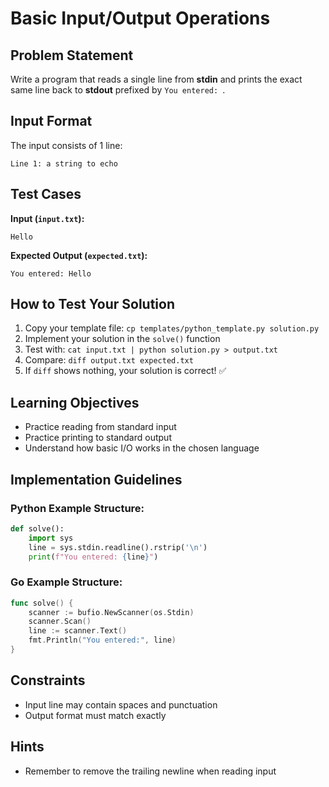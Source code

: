 # Basic Input/Output Operations

## Problem Statement

Write a program that reads a single line from **stdin** and prints the exact same line back to **stdout** prefixed by `You entered: `.

## Input Format

The input consists of 1 line:
```
Line 1: a string to echo
```

## Test Cases
**Input (`input.txt`):**
```
Hello
```
**Expected Output (`expected.txt`):**
```
You entered: Hello
```

## How to Test Your Solution
1. Copy your template file: `cp templates/python_template.py solution.py`
2. Implement your solution in the `solve()` function
3. Test with: `cat input.txt | python solution.py > output.txt`
4. Compare: `diff output.txt expected.txt`
5. If `diff` shows nothing, your solution is correct! ✅

## Learning Objectives
- Practice reading from standard input
- Practice printing to standard output
- Understand how basic I/O works in the chosen language

## Implementation Guidelines
### Python Example Structure:
```python
def solve():
    import sys
    line = sys.stdin.readline().rstrip('\n')
    print(f"You entered: {line}")
```

### Go Example Structure:
```go
func solve() {
    scanner := bufio.NewScanner(os.Stdin)
    scanner.Scan()
    line := scanner.Text()
    fmt.Println("You entered:", line)
}
```

## Constraints
- Input line may contain spaces and punctuation
- Output format must match exactly

## Hints
- Remember to remove the trailing newline when reading input
